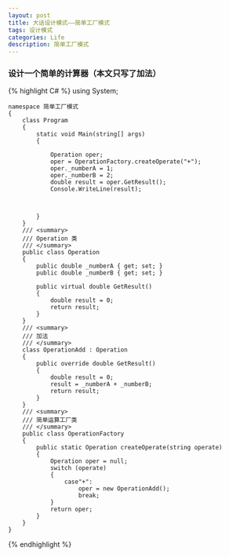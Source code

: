 ```yaml
---
layout: post
title: 大话设计模式——简单工厂模式
tags: 设计模式
categories: Life
description: 简单工厂模式
---
```




### 设计一个简单的计算器（本文只写了加法）
{% highlight C# %}
	using System;

	namespace 简单工厂模式
	{
		class Program
		{
			static void Main(string[] args)
			{

				Operation oper;
				oper = OperationFactory.createOperate("+");
				oper._numberA = 1;
				oper._numberB = 2;
				double result = oper.GetResult();
				Console.WriteLine(result);



			}
		}
		/// <summary>
		/// Operation 类
		/// </summary>
		public class Operation
		{
			public double _numberA { get; set; }
			public double _numberB { get; set; }

			public virtual double GetResult()
			{
				double result = 0;
				return result;
			}
		}
		/// <summary>
		/// 加法
		/// </summary>
		class OperationAdd : Operation
		{
			public override double GetResult()
			{
				double result = 0;
				result = _numberA + _numberB;
				return result;
			}
		}
		/// <summary>
		/// 简单运算工厂类
		/// </summary>
		public class OperationFactory
		{
			public static Operation createOperate(string operate)
			{
				Operation oper = null;
				switch (operate)
				{
					case"+":
						oper = new OperationAdd();
						break;
				}
				return oper;
			}
		}
	}
{% endhighlight %}